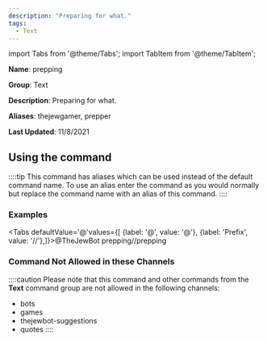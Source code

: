 ```yaml
---
description: "Preparing for what."
tags:
  - Text
---
```

import Tabs from '@theme/Tabs';
import TabItem from '@theme/TabItem';

**Name**: prepping

**Group**: Text

**Description**: Preparing for what.

**Aliases**: thejewgamer, prepper

**Last Updated**: 11/8/2021

## Using the command

::::tip
This command has aliases which can be used instead of the default command name. To use an alias enter the command as you would normally but replace the command name with an alias of this command.
::::

### Examples
<Tabs defaultValue='@'values={[ {label: '@', value: '@'}, {label: 'Prefix', value: '//'},]}><TabItem value='@'>@TheJewBot prepping</TabItem><TabItem value='//'>//prepping</TabItem></Tabs>

### Command Not Allowed in these Channels
::::caution Please note that this command and other commands from the **Text** command group are not allowed in the following channels:
- bots
- games
- thejewbot-suggestions
- quotes
::::